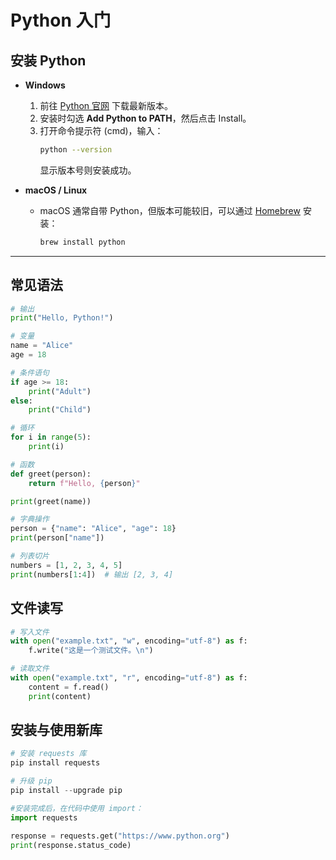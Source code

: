 # Python 入门



## 安装 Python

- **Windows**
  1. 前往 [Python 官网](https://www.python.org/downloads/) 下载最新版本。
  2. 安装时勾选 **Add Python to PATH**，然后点击 Install。
  3. 打开命令提示符 (cmd)，输入：
     ```bash
     python --version
     ```
     显示版本号则安装成功。

- **macOS / Linux**
  - macOS 通常自带 Python，但版本可能较旧，可以通过 [Homebrew](https://brew.sh/) 安装：
    ```bash
    brew install python
    ```


---

## 常见语法

  ```python
  # 输出
  print("Hello, Python!")

  # 变量
  name = "Alice"
  age = 18

  # 条件语句
  if age >= 18:
      print("Adult")
  else:
      print("Child")

  # 循环
  for i in range(5):
      print(i)

  # 函数
  def greet(person):
      return f"Hello, {person}"

  print(greet(name))
  
  # 字典操作
  person = {"name": "Alice", "age": 18}
  print(person["name"])

# 列表切片
  numbers = [1, 2, 3, 4, 5]
  print(numbers[1:4])  # 输出 [2, 3, 4]
  ```



## 文件读写

```python
# 写入文件
with open("example.txt", "w", encoding="utf-8") as f:
    f.write("这是一个测试文件。\n")

# 读取文件
with open("example.txt", "r", encoding="utf-8") as f:
    content = f.read()
    print(content)
```



## 安装与使用新库

```python
# 安装 requests 库
pip install requests

# 升级 pip
pip install --upgrade pip

#安装完成后，在代码中使用 import：
import requests

response = requests.get("https://www.python.org")
print(response.status_code)
```

